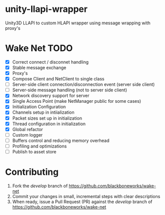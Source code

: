 unity-llapi-wrapper
============
Unity3D LLAPI to custom HLAPI wrapper using message wrapping with proxy's

Wake Net TODO
============
- [X] Correct connect / disconnet handling
- [X] Stable message exchange
- [X] Proxy's
- [X] Compose Client and NetClient to single class
- [ ] Server-side client connection/disconnection event (server side client)
- [ ] Server-side message handling (not to server side client)
- [X] Network discovery support for server
- [X] Single Access Point (make NetManager public for some cases)
- [X] Initialization Configuration
- [X] Channels setup in intiialization
- [X] Packet sizes set up in initialization
- [X] Thread configuration in initialization
- [X] Global refactor
- [ ] Custom logger
- [ ] Buffers control and reducing memory overhead
- [ ] Profiling and optimizations
- [ ] Publish to asset store

Contributing
============

1. Fork the _develop_ branch of https://github.com/blackboneworks/wake-net
2. Commit your changes in small, incremental steps with clear descriptions
3. When ready, issue a Pull Request (PR) against the _develop_ branch of https://github.com/blackboneworks/wake-net
